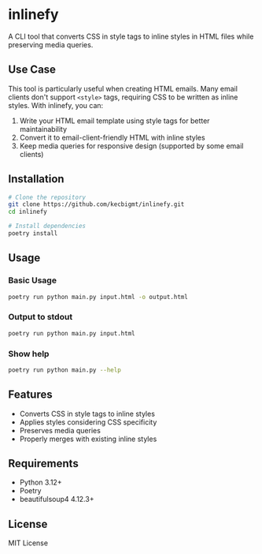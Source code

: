 # inlinefy

A CLI tool that converts CSS in style tags to inline styles in HTML files while preserving media queries.

## Use Case

This tool is particularly useful when creating HTML emails. Many email clients don't support `<style>` tags, requiring CSS to be written as inline styles. With inlinefy, you can:

1. Write your HTML email template using style tags for better maintainability
2. Convert it to email-client-friendly HTML with inline styles
3. Keep media queries for responsive design (supported by some email clients)

## Installation

```bash
# Clone the repository
git clone https://github.com/kecbigmt/inlinefy.git
cd inlinefy

# Install dependencies
poetry install
```

## Usage

### Basic Usage

```bash
poetry run python main.py input.html -o output.html
```

### Output to stdout

```bash
poetry run python main.py input.html
```

### Show help

```bash
poetry run python main.py --help
```

## Features

- Converts CSS in style tags to inline styles
- Applies styles considering CSS specificity
- Preserves media queries
- Properly merges with existing inline styles

## Requirements

- Python 3.12+
- Poetry
- beautifulsoup4 4.12.3+

## License

MIT License

